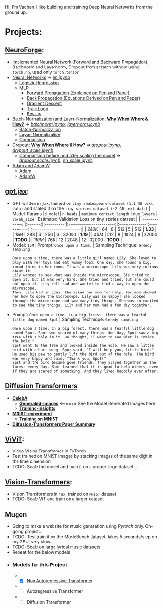 Hi, I'm Vachan. I like building and training Deep Neural Networks from the ground up.

# Projects:
## [**NeuroForge**](https://github.com/VachanVY/NeuroForge):
* Implemented Neural Network (Forward and Backward Propagation), Batchnorm and Layernorm, Dropout from scratch without using `torch.nn`, used only `torch.tensor`
* [Neural Networks](https://github.com/VachanVY/NeuroForge?tab=readme-ov-file#neural-networks) => [*nn.ipynb*](https://github.com/VachanVY/NeuroForge/blob/main/nn.ipynb)
  * [Logistic Regression](https://github.com/VachanVY/NeuroForge?tab=readme-ov-file#logistic-regression)
  * [MLP](https://github.com/VachanVY/NeuroForge?tab=readme-ov-file#logistic-regression)
    * [Forward Propagation (Explained on Pen and Paper)](https://github.com/VachanVY/NeuroForge?tab=readme-ov-file#logistic-regression)
    * [Back Propagation (Equations Derived on Pen and Paper)](https://github.com/VachanVY/NeuroForge?tab=readme-ov-file#logistic-regression)
    * [Gradient Descent](https://github.com/VachanVY/NeuroForge?tab=readme-ov-file#logistic-regression)
    * [Train Loop](https://github.com/VachanVY/NeuroForge?tab=readme-ov-file#logistic-regression)
    * [Results](https://github.com/VachanVY/NeuroForge?tab=readme-ov-file#results)
* [Batch-Normalization and Layer-Normalization: **Why When Where & How?**](https://github.com/VachanVY/NeuroForge?tab=readme-ov-file#results) => [*batchnorm.ipynb*]( https://github.com/VachanVY/NeuroForge/blob/main/batchnorm.ipynb), [*layernorm.ipynb*](https://github.com/VachanVY/NeuroForge/blob/main/layernorm.ipynb)
  * [Batch-Normalization](https://github.com/VachanVY/NeuroForge?tab=readme-ov-file#batch-normalization)
  * [Layer-Normalization](https://github.com/VachanVY/NeuroForge?tab=readme-ov-file#layer-normalization)
  * [Comparision](https://github.com/VachanVY/NeuroForge?tab=readme-ov-file#comparision)
* [Dropout: **Why When Where & How?**](https://github.com/VachanVY/NeuroForge?tab=readme-ov-file#dropout-paper-deep-learning-book) => [*dropout.ipynb*](https://github.com/VachanVY/NeuroForge/blob/main/dropout.ipynb), [*dropout_scale.ipynb*](https://github.com/VachanVY/NeuroForge/blob/main/dropout_scale.ipynb)
  * [Comparision before and after scaling the model](https://github.com/VachanVY/NeuroForge?tab=readme-ov-file#comparision-1) => [*dropout_scale.ipynb*](https://github.com/VachanVY/NeuroForge/blob/main/dropout_scale.ipynb), [nn_scale.ipynb](https://github.com/VachanVY/NeuroForge/blob/main/nn_scale.ipynb)
* [Adam and AdamW](https://github.com/VachanVY/NeuroForge?tab=readme-ov-file#adam-and-adamw-adam-with-weight-decay-optimizers)
  * [Adam](https://github.com/VachanVY/NeuroForge?tab=readme-ov-file#adam-and-adamw-adam-with-weight-decay-optimizers)
  * [AdamW](https://github.com/VachanVY/NeuroForge?tab=readme-ov-file#adam-and-adamw-adam-with-weight-decay-optimizers)


## [**gpt.jax**](https://github.com/VachanVY/gpt.jax): 
* GPT written in `jax`, trained on `tiny shakespeare dataset (1.1 MB text data)` and scaled it on the `tiny stories dataset (~2 GB text data)`
  | Model-Params       |`d_model`| `n_heads`  | `maximum_context_length` | `num_layers`  | `vocab_size` | Estimated Validation Loss on tiny stories dataset   |
  | :-------------:    |:-------:|:----------:|:------------------------:|:--------------|:------------:|:-------------------------:|
  | *280K*             |   64    |     8      |           512            |       5       |      512     |      **1.33**             |
  | *15M*              |   288   |     6      |           256            |       6       |     32000    |      **1.19**             |
  | *45M*              |   512   |     8      |           1024           |       8       |     32000    |      **TODO**             |
  | *110M*             |   768   |     12     |           2048           |       12      |     32000    |      **TODO**             |
* Model: `15M` | Prompt: `Once upon a time,` | Sampling Technique: `Greedy sampling`
    ```
    Once upon a time, there was a little girl named Lily. She loved to play with her toys and eat yummy food. One day, she found a big, round thing in her room. It was a microscope. Lily was very curious about it.
    Lily wanted to see what was inside the microscope. She tried to open it, but it was very hard. She tried and tried, but she could not open it. Lily felt sad and wanted to find a way to open the microscope.
    Then, Lily had an idea. She asked her mom for help. Her mom showed her how to open the microscope. Lily was so happy! She looked through the microscope and saw many tiny things. She was so excited to see the tiny things. Lily and her mom had a fun day together.
    ```
* Prompt: `Once upon a time, in a big forest, there was a fearful little dog named Spot` | Sampling Technique: `Greedy sampling`
    ```
    Once upon a time, in a big forest, there was a fearful little dog named Spot. Spot was scared of many things. One day, Spot saw a big tree with a hole in it. He thought, "I want to see what is inside the hole."
    Spot went to the tree and looked inside the hole. He saw a little bird with a hurt wing. Spot said, "I will help you, little bird." He used his paw to gently lift the bird out of the hole. The bird was very happy and said, "Thank you, Spot!"
    Spot and the bird became good friends. They played together in the forest every day. Spot learned that it is good to help others, even if they are scared of something. And they lived happily ever after.
    ```

## [**Diffusion Transformers**](https://github.com/VachanVY/diffusion-transformer)
* [**CelebA**](https://github.com/VachanVY/diffusion-transformer?tab=readme-ov-file#celeba) 
   * **[Generated-images](https://github.com/VachanVY/diffusion-transformer?tab=readme-ov-file#generated-images)** <====== See the Model Generated Images here
   * **[Training-insights](https://github.com/VachanVY/diffusion-transformer?tab=readme-ov-file#training-insights)**
* **[MNIST-experiment](https://github.com/VachanVY/diffusion-transformer?tab=readme-ov-file#mnist-experiment)**
   * [**Training on MNIST**](https://github.com/VachanVY/diffusion-transformer?tab=readme-ov-file#training-on-mnist)
* **[Diffusion-Transformers Paper Summary](https://github.com/VachanVY/diffusion-transformer?tab=readme-ov-file#latent-diffusion-models)**

## [**ViViT**](https://github.com/VachanVY/ViVIT):
* Video Vision Transformer in PyTorch
* Test trained on MNIST images by stacking images of the same digit in the time dimension
* TODO: Scale the model and train it on a proper large dataset...

## [**Vision-Transformers**](https://github.com/VachanVY/Vision-Transformers):
* Vision Transformers in `jax`, trained on `MNIST` dataset
* TODO: Scale ViT and train on a larger dataset

## **Mugen**
* Going to make a website for music generation using *Pytorch* only. On-going project...
* TODO: Test train it on the MusicBench dataset, takes 5 seconds/step on my GPU, very slow...
* TODO: Scale on large lyrical music datasets
* Repeat for the below models
* ### Models for this Project
  * - [x] [Non Autoregressive Transformer](https://github.com/VachanVY/MAGNeT)
  * - [ ] Autoregressive Transformer
  * - [ ] Diffusion Transformer
